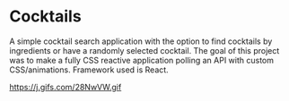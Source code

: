 # Cocktails

A simple cocktail search application with the option to find cocktails by ingredients or have a randomly selected cocktail. 
The goal of this project was to make a fully CSS reactive application polling an API with custom CSS/animations. Framework used is React.


https://j.gifs.com/28NwVW.gif
 